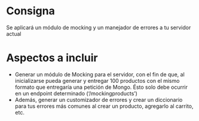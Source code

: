 # Consigna
Se aplicará un módulo de mocking y un manejador de errores a tu servidor actual
# Aspectos a incluir
- Generar un módulo de Mocking para el servidor, con el fin de que, al inicializarse pueda generar y entregar 100 productos con el mismo formato que entregaría una petición de Mongo. Ésto solo debe ocurrir en un endpoint determinado (‘/mockingproducts’)
- Además, generar un customizador de errores y crear un diccionario para tus errores más comunes al crear un producto, agregarlo al carrito, etc.